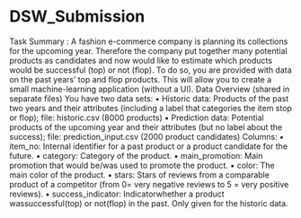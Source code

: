 # DSW_Submission

Task Summary : 
A fashion e-commerce company is planning its collections for the upcoming year. Therefore the company
put together many potential products as candidates and now would like to estimate which products
would be successful (top) or not (flop). To do so, you are provided with data on the past years’ top and
flop products. This will allow you to create a small machine-learning application (without a UI).
Data Overview (shared in separate files)
You have two data sets:
▪ Historic data: Products of the past two years and their attributes (including a label that categories the
item stop or flop); file: historic.csv (8000 products)
▪ Prediction data: Potential products of the upcoming year and their attributes (but no label about the
success); file: prediction_input.csv (2000 product candidates)
Columns:
▪ item_no: Internal identifier for a past product or a product candidate for the
future. ▪ category: Category of the product.
▪ main_promotion: Main promotion that would be/was used to promote the
product.
▪ color: The main color of the product.
▪ stars: Stars of reviews from a comparable product of a competitor (from 0= very negative reviews to 5
= very positive reviews).
▪ success_indicator: Indicatorwhether a product wassuccessful(top) or not(flop) in the past. Only given
for the historic data.
